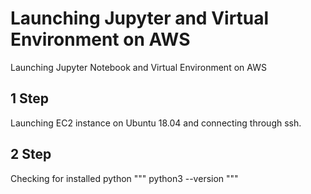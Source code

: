 # Launching Jupyter and Virtual Environment on AWS
 Launching Jupyter Notebook and Virtual Environment on AWS

## **1 Step**
 Launching EC2 instance on Ubuntu 18.04 and connecting through ssh.

## **2 Step**
 Checking for installed python
"""
python3 --version
"""
